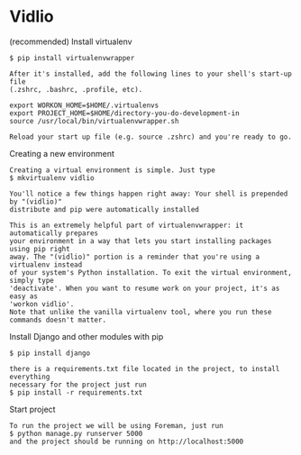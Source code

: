 Vidlio
======
(recommended) 
Install virtualenv

	$ pip install virtualenvwrapper

	After it's installed, add the following lines to your shell's start-up file 
	(.zshrc, .bashrc, .profile, etc).

	export WORKON_HOME=$HOME/.virtualenvs
	export PROJECT_HOME=$HOME/directory-you-do-development-in
	source /usr/local/bin/virtualenvwrapper.sh

	Reload your start up file (e.g. source .zshrc) and you're ready to go.

Creating a new environment

	Creating a virtual environment is simple. Just type
	$ mkvirtualenv vidlio

	You'll notice a few things happen right away: Your shell is prepended by "(vidlio)" 
	distribute and pip were automatically installed

	This is an extremely helpful part of virtualenvwrapper: it automatically prepares 
	your environment in a way that lets you start installing packages using pip right 
	away. The "(vidlio)" portion is a reminder that you're using a virtualenv instead 
	of your system's Python installation. To exit the virtual environment, simply type 
	'deactivate'. When you want to resume work on your project, it's as easy as 
	'workon vidlio'. 
	Note that unlike the vanilla virtualenv tool, where you run these commands doesn't matter.



Install Django and other modules with pip

	$ pip install django

	there is a requirements.txt file located in the project, to install everything 
	necessary for the project just run
	$ pip install -r requirements.txt

Start project

	To run the project we will be using Foreman, just run
	$ python manage.py runserver 5000
	and the project should be running on http://localhost:5000
